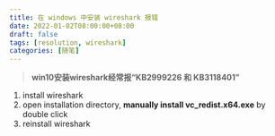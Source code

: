 ```yaml
---
title: 在 windows 中安装 wireshark 报错
date: 2022-01-02T08:00:00+08:00
draft: false
tags: [resolution, wireshark]
categories: [随笔]
---
```



> **win10安装wireshark经常报“KB2999226 和 KB3118401”**

1. install wireshark
2. open installation directory, **manually install vc_redist.x64.exe** by double click
3. reinstall wireshark
